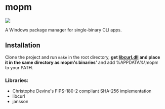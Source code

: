 # mopm

<img src="https://forthebadge.com/images/badges/you-didnt-ask-for-this.svg">

A Windows package manager for single-binary CLI apps.

## Installation

Clone the project and run `make` in the root directory, **get [libcurl.dll](https://curl.se/download.html#Win32) and place it in the same directory as mopm's binaries'** and add %APPDATA%\mopm to your PATH.

### Libraries:
- Christophe Devine's FIPS-180-2 compliant SHA-256 implementation
- libcurl
- jansson